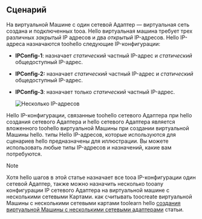 ## <a name="scenario"></a>Сценарий
На виртуальной Машине с один сетевой Адаптер — виртуальная сеть создана и подключенных tooa. Hello виртуальная машина требует трех различных *закрытый* IP адресов и два *открытый* IP-адресов. Hello IP-адреса назначаются toohello следующие IP-конфигурации:

* **IPConfig-1**: назначает *статический* частный IP-адрес и *статический* общедоступный IP-адрес.
* **IPConfig-2:** назначает *статический* частный IP-адрес и *статический* общедоступный IP-адрес.
* **IPConfig-3**: назначает только *статический* частный IP-адрес.
  
    ![Несколько IP-адресов](./media/virtual-network-multiple-ip-addresses-scenario/multiple-ipconfigs.png)

Hello IP-конфигурации, связанные toohello сетевого Адаптера при hello создания сетевого Адаптера и hello сетевого Адаптера является вложенного toohello виртуальной Машины при создании виртуальной Машины hello. типы Hello IP-адресов, которые используются для сценариев hello предназначены для иллюстрации. Вы можете использовать любые типы IP-адресов и назначений, какие вам потребуются.

> [!NOTE]
> Хотя hello шагов в этой статье назначает все tooa IP-конфигурации один сетевой Адаптер, также можно назначить несколько tooany конфигурации IP сетевого Адаптера на виртуальной машине с несколькими сетевыми Картами. как считывать toocreate виртуальной Машины с несколькими сетевыми картами toolearn hello [создания виртуальной Машины с несколькими сетевыми адаптерами](../articles/virtual-network/virtual-network-deploy-multinic-arm-ps.md) статьи.
